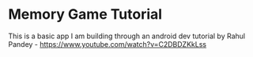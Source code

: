 # Memory Game Tutorial
This is a basic app I am building through an android dev tutorial by Rahul Pandey - https://www.youtube.com/watch?v=C2DBDZKkLss
